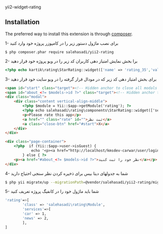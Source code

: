 yii2-widget-rating


## Installation

The preferred way to install this extension is through [composer](http://getcomposer.org/download/).


1- برای نصب ماژول دستور زیر را در کامپوزر پروژه خود وارد کنید

```
$ php composer.phar require salehasadi/yii2-rating
```
2- برا بخش نمایش امتیاز دهی کاربران کد زیر را در ویو پروژه خود قرار دهید

```php
<?php echo kartik\rating\StarRating::widget(['name' => 'rating_35','value' => 3,'pluginOptions' => ['displayOnly' => true]]);?>
```
3- برای بخش امتیاز دهی کد زیر که در مودال قرار گرفته را در ویو سایت خود قرار دهید

```html
<span id="start" class="target"><!-- Hidden anchor to close all modals --></span>
<span id="about_<?= $models->id ?>" class="target"><!-- Hidden anchor to open adjesting modal container--></span>
<div class="modal">
    <div class="content vertical-align-middle">
        <?php $module = Yii::$app->getModule('rating'); ?>
        <?php echo salehasadi\rating\components\StarRating::widget(['service_id' => $module->services['car'], 'item_id' => $models->id]); ?>
        <p>Please rate this app</p>
        <a href="" class="rate" id="">ثبت نظر</a>
        <a class="close-btn" href="#start">X</a>
    </div>
</div>

<div class="page-container">
    <?php  if (Yii::$app->user->isGuest) {
            echo '<p><a href="http://localhost/kmsdev-carwar/user/login">ثبت نظر</a></p>';
        } else { ?>
    <p><a href="#about_<?= $models->id ?>">نظر خود را ثبت کنید</a></p> <?php } ?>
</div>
```
4- شما به جدولهای دیتا بیس برای ذخیره کردن نظر سنجی احتیاج دارید
```bash
$ php yii migrate/up --migrationPath=@vendor/salehasadi/yii2-rating/migrations
```
5- شما باید ماژول خود را در کانفیگ پروژه تعریف کنید
```bash
'rating'=>[
        'class' => 'salehasadi\rating\Module',
        'services'=>[
        'car' => 1,
        'news' => 2,
        ],
]
```